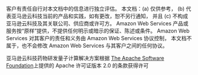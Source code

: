 客户有责任自行对本文档中的信息进行独立评估。
本文档：(a) 仅供参考，
(b) 代表亚马逊云科技当前的产品和实践，如有更改，恕不另行通知，
并且 (c) 不构成亚马逊云科技及其关联公司、供应商或许可方。 
Amazon Web Services 产品或服务按“原样”提供，不提供任何明示或暗示的保证、陈述或条件。 
Amazon Web Services 对其客户的责任和义务由 Amazon Web Services 协议控制，
本文档不属于，也不会修改 Amazon Web Services 与其客户之间的任何协议。

亚马逊云科技药物研发量子计算解决方案根据 
[The Apache Software Foundation][foundation]上提供的 
Apache 许可证版本 2.0 的条款获得许可

[foundation]: https://www.apache.org/licenses/LICENSE-2.0